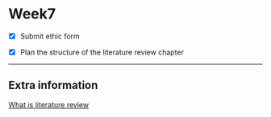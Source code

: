 # Week7
- [x] Submit ethic form
- [x] Plan the structure of the literature review chapter

      
---
## Extra information
[What is literature review](https://www.rlf.org.uk/resources/what-is-a-literature-review/)
